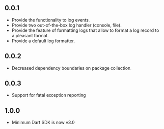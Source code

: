 ## 0.0.1

* Provide the functionality to log events.
* Provide two out-of-the-box log handler (console, file).
* Provide the feature of formatting logs that allow to format a log record to a pleasant format.
* Provide a default log formatter.

## 0.0.2

* Decreased dependency boundaries on package collection.

## 0.0.3

* Support for fatal exception reporting

## 1.0.0

* Minimum Dart SDK is now v3.0